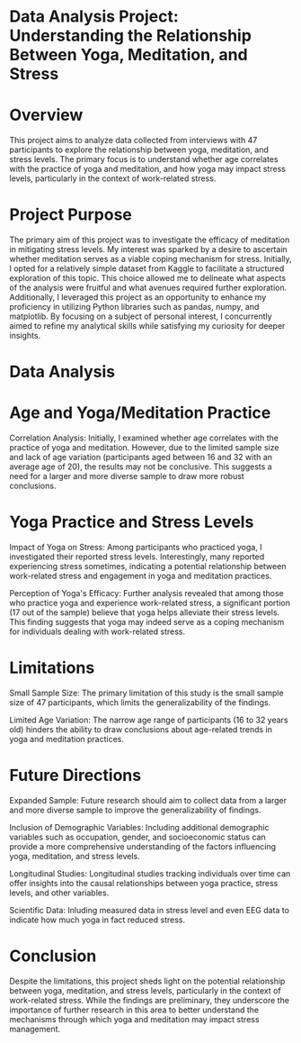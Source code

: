 # Data Analysis Project: Understanding the Relationship Between Yoga, Meditation, and Stress
# Overview
This project aims to analyze data collected from interviews with 47 participants to explore the relationship between yoga, meditation, and stress levels. The primary focus is to understand whether age correlates with the practice of yoga and meditation, and how yoga may impact stress levels, particularly in the context of work-related stress.

# Project Purpose
The primary aim of this project was to investigate the efficacy of meditation in mitigating stress levels. My interest was sparked by a desire to ascertain whether meditation serves as a viable coping mechanism for stress. Initially, I opted for a relatively simple dataset from Kaggle to facilitate a structured exploration of this topic. This choice allowed me to delineate what aspects of the analysis were fruitful and what avenues required further exploration. Additionally, I leveraged this project as an opportunity to enhance my proficiency in utilizing Python libraries such as pandas, numpy, and matplotlib. By focusing on a subject of personal interest, I concurrently aimed to refine my analytical skills while satisfying my curiosity for deeper insights.

# Data Analysis
# Age and Yoga/Meditation Practice
Correlation Analysis: Initially, I examined whether age correlates with the practice of yoga and meditation. However, due to the limited sample size and lack of age variation (participants aged between 16 and 32 with an average age of 20), the results may not be conclusive. This suggests a need for a larger and more diverse sample to draw more robust conclusions.

# Yoga Practice and Stress Levels
Impact of Yoga on Stress: Among participants who practiced yoga, I investigated their reported stress levels. Interestingly, many reported experiencing stress sometimes, indicating a potential relationship between work-related stress and engagement in yoga and meditation practices.

Perception of Yoga's Efficacy: Further analysis revealed that among those who practice yoga and experience work-related stress, a significant portion (17 out of the sample) believe that yoga helps alleviate their stress levels. This finding suggests that yoga may indeed serve as a coping mechanism for individuals dealing with work-related stress.

# Limitations
Small Sample Size: The primary limitation of this study is the small sample size of 47 participants, which limits the generalizability of the findings.

Limited Age Variation: The narrow age range of participants (16 to 32 years old) hinders the ability to draw conclusions about age-related trends in yoga and meditation practices.

# Future Directions
Expanded Sample: Future research should aim to collect data from a larger and more diverse sample to improve the generalizability of findings.

Inclusion of Demographic Variables: Including additional demographic variables such as occupation, gender, and socioeconomic status can provide a more comprehensive understanding of the factors influencing yoga, meditation, and stress levels.

Longitudinal Studies: Longitudinal studies tracking individuals over time can offer insights into the causal relationships between yoga practice, stress levels, and other variables.

Scientific Data: Inluding measured data in stress level and even EEG data to indicate how much yoga in fact reduced stress. 

# Conclusion
Despite the limitations, this project sheds light on the potential relationship between yoga, meditation, and stress levels, particularly in the context of work-related stress. While the findings are preliminary, they underscore the importance of further research in this area to better understand the mechanisms through which yoga and meditation may impact stress management.
